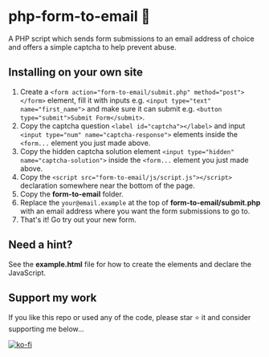 # php-form-to-email 📨

A PHP script which sends form submissions to an email address of choice and offers a simple captcha to help prevent abuse.

## Installing on your own site

1. Create a `<form action="form-to-email/submit.php" method="post"></form>` element, fill it with inputs e.g. `<input type="text" name="first_name">` and make sure it can submit e.g. `<button type="submit">Submit Form</submit>`.
2. Copy the captcha question `<label id="captcha"></label>` and input `<input type="num" name="captcha-response">` elements inside the `<form...` element you just made above.
3. Copy the hidden captcha solution element `<input type="hidden" name="captcha-solution">` inside the `<form...` element you just made above.
4. Copy the `<script src="form-to-email/js/script.js"></script>` declaration somewhere near the bottom of the page.
5. Copy the **form-to-email** folder.
6. Replace the `your@email.example` at the top of **form-to-email/submit.php** with an email address where you want the form submissions to go to.
7. That's it! Go try out your new form.

## Need a hint?

See the **example.html** file for how to create the elements and declare the JavaScript.

## Support my work

If you like this repo or used any of the code, please star ⭐ it and consider supporting me below...

[![ko-fi](https://ko-fi.com/img/githubbutton_sm.svg)](https://ko-fi.com/F1F34TIDQ)